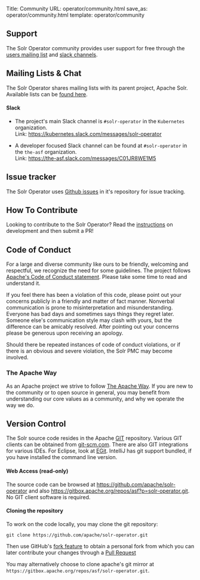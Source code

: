 Title: Community
URL: operator/community.html
save_as: operator/community.html
template: operator/community

## Support ##

The Solr Operator community provides user support for free through the [users mailing list](#mailing-lists-chat) and [slack channels](#slack).

## Mailing Lists & Chat ##

The Solr Operator shares mailing lists with its parent project, Apache Solr.
Available lists can be [found here]({filename}/pages/community.md#mailing-lists-chat).

#### Slack ####

* The project's main Slack channel is `#solr-operator` in the `Kubernetes` organization.  
  Link: <https://kubernetes.slack.com/messages/solr-operator>

* A developer focused Slack channel can be found at `#solr-operator` in the `the-asf` organization.  
  Link: <https://the-asf.slack.com/messages/C01JR8WE1M5>

## Issue tracker ##

The Solr Operator uses [Github issues](https://github.com/apache/solr-operator/issues) in it's repository for issue tracking.

## How To Contribute ##

Looking to contribute to the Solr Operator?  Read the [instructions](https://github.com/apache/lucene-solr-operator/blob/main/docs/development.md) on
development and then submit a PR!

## Code of Conduct ##

For a large and diverse community like ours to be friendly, welcoming and respectful, we recognize the need for some guidelines. The project follows [Apache's Code of Conduct statement](https://www.apache.org/foundation/policies/conduct). Please take some time to read and understand it.

If you feel there has been a violation of this code, please point out your concerns publicly in a friendly and matter of fact manner. Nonverbal communication is prone to misinterpretation and misunderstanding. Everyone has bad days and sometimes says things they regret later. Someone else's communication style may clash with yours, but the difference can be amicably resolved. After pointing out your concerns please be generous upon receiving an apology.

Should there be repeated instances of code of conduct violations, or if there is an obvious and severe violation, the Solr PMC may become involved.

### The Apache Way

As an Apache project we strive to follow [The Apache Way](http://theapacheway.com/). If you are new to the community or to open source in general, you may benefit from understanding our core values as a community, and why we operate the way we do.

## Version Control ##

The Solr source code resides in the Apache [GIT](http://git.apache.org) repository. Various GIT clients
can be obtained from [git-scm.com](https://git-scm.com/). There are also GIT integrations for various
IDEs. For Eclipse, look at [EGit](http://www.eclipse.org/egit/). IntelliJ has git support bundled, if you
have installed the command line version.

#### Web Access (read-only) ####

The source code can be browsed at <https://github.com/apache/solr-operator> and also <https://gitbox.apache.org/repos/asf?p=solr-operator.git>.
No GIT client software is required.

#### Cloning the repository ####

To work on the code locally, you may clone the git repository:

    git clone https://github.com/apache/solr-operator.git

Then use GitHub's [fork feature](https://docs.github.com/en/github/getting-started-with-github/fork-a-repo)
to obtain a personal fork from which you can later contribute your changes through a
[Pull Request](https://github.com/apache/solr-operator/pulls)

You may alternatively choose to clone apache's git mirror at `https://gitbox.apache.org/repos/asf/solr-operator.git`.
